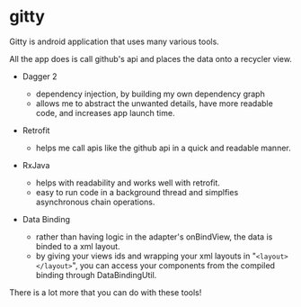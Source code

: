 # gitty
Gitty is android application that uses many various tools.

All the app does is call github's api and places the data onto a recycler view.

- Dagger 2 
  - dependency injection, by building my own dependency graph
  - allows me to abstract the unwanted details, have more readable code, and increases app launch time.
  
- Retrofit
  - helps me call apis like the github api in a quick and readable manner.
  
- RxJava
  - helps with readability and works well with retrofit. 
  - easy to run code in a background thread and simplfies asynchronous chain operations.
 
- Data Binding
  - rather than having logic in the adapter's onBindView, the data is binded to a xml layout.
  - by giving your views ids and wrapping your xml layouts in "`<layout> </layout>`", you can access your components from the compiled binding through DataBindingUtil.
  
There is a lot more that you can do with these tools!
